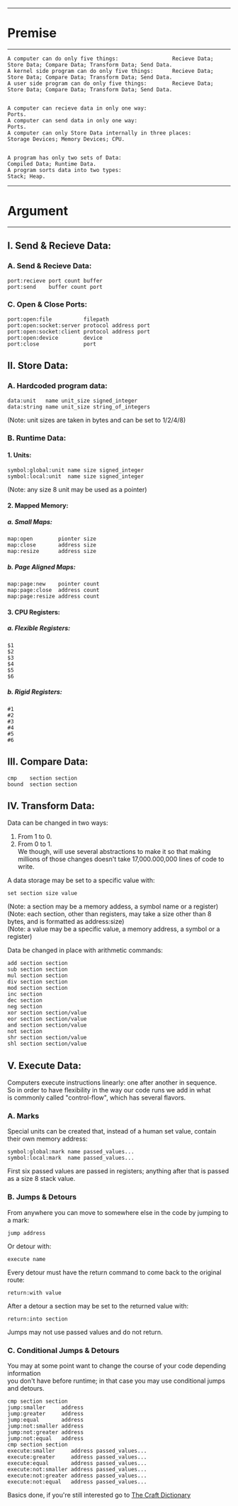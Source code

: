 -------------------------------------------------------------------------------------------------------------------------------  
  
# Premise  
  
-------------------------------------------------------------------------------------------------------------------------------  
  
```
A computer can do only five things:                 Recieve Data; Store Data; Compare Data; Transform Data; Send Data.  
A kernel side program can do only five things:      Recieve Data; Store Data; Compare Data; Transform Data; Send Data.  
A user side program can do only five things:        Recieve Data; Store Data; Compare Data; Transform Data; Send Data.  
  
  
A computer can recieve data in only one way:                      Ports.  
A computer can send data in only one way:                         Ports.  
A computer can only Store Data internally in three places:        Storage Devices; Memory Devices; CPU.  

  
A program has only two sets of Data:                              Compiled Data; Runtime Data.
A program sorts data into two types:                              Stack; Heap.
```
   
-------------------------------------------------------------------------------------------------------------------------------  
  
# Argument   
  
-------------------------------------------------------------------------------------------------------------------------------  
    
   
## I. Send & Recieve Data:    
  
### A. Send & Recieve Data:  
```
port:recieve port count buffer
port:send    buffer count port
```
### C. Open & Close Ports:  
```
port:open:file          filepath
port:open:socket:server protocol address port
port:open:socket:client protocol address port
port:open:device        device
port:close              port
```
## II. Store Data:    
  
### A. Hardcoded program data:  
```
data:unit   name unit_size signed_integer
data:string name unit_size string_of_integers
```
(Note: unit sizes are taken in bytes and can be set to 1/2/4/8)  
  
### B. Runtime Data:  
  
#### 1. Units:  
```
symbol:global:unit name size signed_integer
symbol:local:unit  name size signed_integer
```
(Note: any size 8 unit may be used as a pointer)  
  
#### 2. Mapped Memory:  
  
##### a. Small Maps:  
```
map:open        pionter size
map:close       address size
map:resize      address size
```
##### b. Page Aligned Maps:  
```
map:page:new    pointer count
map:page:close  address count
map:page:resize address count
``` 
#### 3. CPU Registers:  
  
##### a. Flexible Registers:  
```
$1
$2
$3
$4
$5
$6
```
##### b. Rigid Registers:  
```
#1
#2
#3
#4
#5
#6
```
## III. Compare Data:  

```  
cmp    section section
bound  section section
 ```

## IV. Transform Data:  
  
Data can be changed in two ways:  
  1. From 1 to 0.  
  2. From 0 to 1.  
We though, will use several abstractions to make it so that making millions of those changes doesn't take 17,000.000,000 lines of code to write.  
  
A data storage may be set to a specific value with:  
```
set section size value
```
(Note: a section may be a memory addess, a symbol name or a register)  
(Note: each section, other than registers, may take a size other than 8 bytes, and is formatted as address:size)  
(Note: a value may be a specific value, a memory address, a symbol or a register)  
  
Data be changed in place with arithmetic commands:    
```
add section section
sub section section
mul section section
div section section
mod section section
inc section
dec section
neg section
xor section section/value
eor section section/value
and section section/value
not section
shr section section/value
shl section section/value
```
  
## V. Execute Data:  

Computers execute instructions linearly: one after another in sequence.   
So in order to have flexibility in the way our code runs we add in what   
is commonly called "control-flow", which has several flavors.  
  
### A. Marks
  
Special units can be created that, instead of a human set value, contain their own memory address:
```
symbol:global:mark name passed_values...
symbol:local:mark  name passed_values...
```
First six passed values are passed in registers; anything after that is passed as a size 8 stack value.  
  
### B. Jumps & Detours

From anywhere you can move to somewhere else in the code by jumping to a mark:
```
jump address
```
Or detour with:  
```
execute name 
```
Every detour must have the return command to come back to the original route:  
```
return:with value
```
After a detour a section may be set to the returned value with:  
```
return:into section
```
Jumps may not use passed values and do not return.  
  
### C. Conditional Jumps & Detours  
  
You may at some point want to change the course of your code depending information  
you don't have before runtime; in that case you may use conditional jumps and detours.  

```
cmp section section
jump:smaller     address
jump:greater     address
jump:equal       address
jump:not:smaller address
jump:not:greater address
jump:not:equal   address
cmp section section
execute:smaller     address passed_values...
execute:greater     address passed_values...
execute:equal       address passed_values...
execute:not:smaller address passed_values...
execute:not:greater address passed_values...
execute:not:equal   address passed_values...
```
  
Basics done, if you're still interested go to [The Craft Dictionary](https://github.com/wyrtwala/craft/blob/main/src/dictionary.txt)  
  
  

